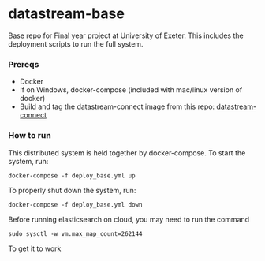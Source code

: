 # datastream-base

Base repo for Final year project at University of Exeter. This includes the deployment scripts to run the full system.

### Prereqs

  - Docker 
  - If on Windows, docker-compose (included with mac/linux version of docker)
  - Build and tag the datastream-connect image from this repo: [datastream-connect](https://github.com/JQrdan/datastream-connect) 

### How to run

This distributed system is held together by docker-compose. To start the system, run:

```
docker-compose -f deploy_base.yml up
```

To properly shut down the system, run:

```
docker-compose -f deploy_base.yml down
```

Before running elasticsearch on cloud, you may need to run the command

`sudo sysctl -w vm.max_map_count=262144`

To get it to work